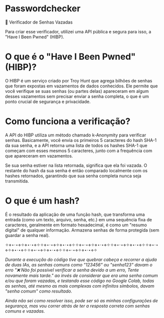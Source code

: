 # Passwordchecker
🔎 Verificador de Senhas Vazadas

Para criar esse verificador, utilizei uma API pública e segura para isso, a "Have I Been Pwned" (HIBP).

# O que é o "Have I Been Pwned" (HIBP)?
O HIBP é um serviço criado por Troy Hunt que agrega bilhões de senhas que foram expostas em vazamentos de dados conhecidos. Ele permite que você verifique se suas senhas (ou partes delas) apareceram em algum desses vazamentos sem precisar enviar a senha completa, o que é um ponto crucial de segurança e privacidade.

# Como funciona a verificação?
A API do HIBP utiliza um método chamado k-Anonymity para verificar senhas. Basicamente, você envia os primeiros 5 caracteres do hash SHA-1 da sua senha, e a API retorna uma lista de todos os hashes SHA-1 que começam com esses mesmos 5 caracteres, junto com a frequência com que apareceram em vazamentos.

Se sua senha estiver na lista retornada, significa que ela foi vazada. O restante do hash da sua senha é então comparado localmente com os hashes retornados, garantindo que sua senha completa nunca seja transmitida.

# O que é um hash?
É o resultado da aplicação de uma função hash, que transforma uma entrada (como um texto, arquivo, senha, etc.) em uma sequência fixa de caracteres, geralmente em formato hexadecimal, é como um "resumo digital" de qualquer informação. Armazena senhas de forma protegida (sem guardar a senha real).

✧⋄⋆⋅⋆⋄✧⋄⋆⋅⋆⋄✧✧⋄⋆⋅⋆⋄✧⋄⋆⋅⋆⋄✧✧⋄⋆⋅⋆⋄✧⋄⋆⋅⋆⋄✧✧⋄⋆⋅⋆⋄✧⋄⋆⋅⋆⋄✧✧⋄⋆⋅⋆⋄✧⋄⋆⋅⋆⋄✧✧⋄⋆⋅⋆⋄✧⋄⋆⋅⋆⋄✧✧⋄⋆⋅⋆⋄✧⋄⋆⋅⋆⋄✧

_Durante a execução do código tive que quebrar cabeça e recorrer a ajuda de duas IAs, as senhas comuns como "123456" ou "senha123" davam o erro "❌ Não foi possível verificar a senha devido a um erro, Tente novamente mais tarde." ao invés de considerar que era uma senha comum e/ou que foram vazadas, e testando esse código no Google Colab, todas as senhas, até mesmo as mais complexas com infinitos símbolos, davam "senha comum" como resultado._

_Ainda não sei como resolver isso, pode ser só as minhas configurações de segurança, mas vou correr atrás de ter a resposta correta com senhas comuns e vazadas._
